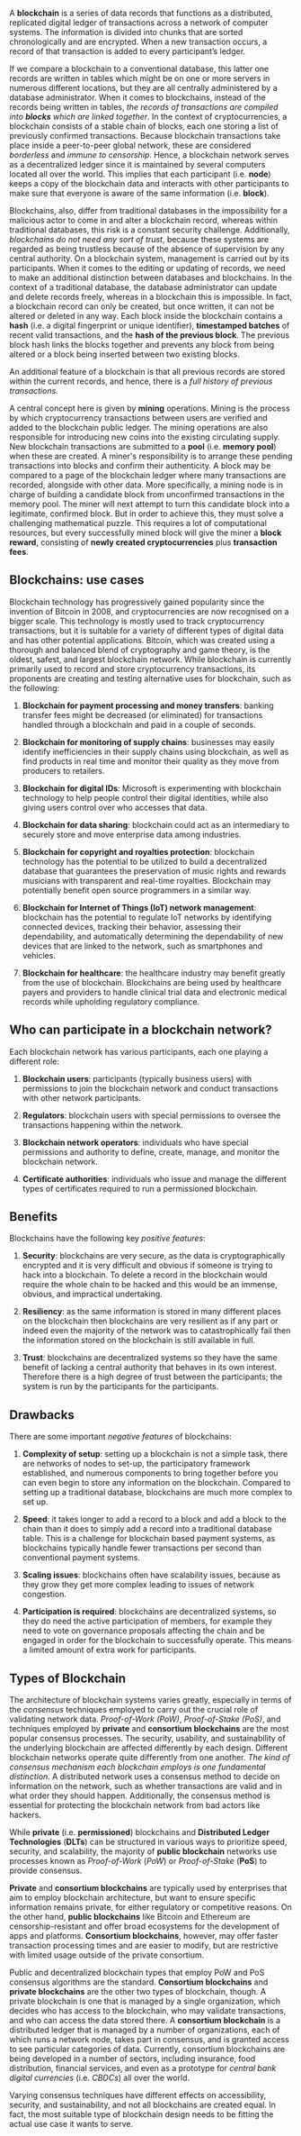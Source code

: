 A **blockchain** is a series of data records that functions as a distributed, replicated digital ledger of transactions across a network of computer systems. The information is divided into chunks that are sorted chronologically and are encrypted. When a new transaction occurs, a record of that transaction is added to every participant’s ledger. 

If we compare a blockchain to a conventional database, this latter one records are written in tables which might be on one or more servers in numerous different locations, but they are all centrally administered by a database administrator. 
When it comes to blockchains, instead of the records being written in tables, _the records of transactions are compiled into **blocks** which are linked together_. In the context of cryptocurrencies, a blockchain consists of a stable chain of blocks, each one storing a list of previously confirmed transactions. Because blockchain transactions take place inside a peer-to-peer global network, these are considered _borderless_ and _immune to censorship_. Hence, a blockchain network serves as a decentralized ledger since it is maintained by several computers located all over the world. This implies that each participant (i.e. **node**) keeps a copy of the blockchain data and interacts with other participants to make sure that everyone is aware of the same information (i.e. **block**).  

Blockchains, also, differ from traditional databases in the impossibility for a malicious actor to come in and alter a blockchain record, whereas within traditional databases, this risk is a constant security challenge. Additionally, _blockchains do not need any sort of trust_, because these systems are regarded as being trustless because of the absence of supervision by any central authority. On a blockchain system, management is carried out by its participants. When it comes to the editing or updating of records, we need to make an additional distinction between databases and blockchains. In the context of a traditional database, the database administrator can update and delete records freely, whereas in a blockchain this is impossible. 
In fact, a blockchain record can only be created, but once written, it can not be altered or deleted in any way. Each block inside the blockchain contains a **hash** (i.e. a digital fingerprint or unique identifier), **timestamped batches** of recent valid transactions, and the **hash of the previous block**. The previous block hash links the blocks together and prevents any block from being altered or a block being inserted between two existing blocks.

An additional feature of a blockchain is that all previous records are stored within the current records, and hence,  there is a _full history of previous transactions_. 

A central concept here is given by **mining** operations. Mining is the process by which cryptocurrency transactions between users are verified and added to the blockchain public ledger. The mining operations are also responsible for introducing new coins into the existing circulating supply. New blockchain transactions are submitted to a **pool** (i.e. **memory pool**) when these are created. A miner's responsibility is to arrange these pending transactions into blocks and confirm their authenticity. A block may be compared to a page of the blockchain ledger where many transactions are recorded, alongside with other data. More specifically, a mining node is in charge of building a candidate block from unconfirmed transactions in the memory pool. The miner will next attempt to turn this candidate block into a legitimate, confirmed block. But in order to achieve this, they must solve a challenging mathematical puzzle. This requires a lot of computational resources, but every successfully mined block will give the miner a **block reward**, consisting of **newly created cryptocurrencies** plus **transaction fees**. 

## Blockchains: use cases

Blockchain technology has progressively gained popularity since the invention of Bitcoin in 2008, and cryptocurrencies are now recognised on a bigger scale. This technology is mostly used to track cryptocurrency transactions, but it is suitable for a variety of different types of digital data and has other potential applications. Bitcoin, which was created using a thorough and balanced blend of cryptography and game theory, is the oldest, safest, and largest blockchain network. While blockchain is currently primarily used to record and store cryptocurrency transactions, its proponents are creating and testing alternative uses for blockchain, such as the following:

1. **Blockchain for payment processing and money transfers**: banking transfer fees might be decreased (or eliminated) for transactions handled through a blockchain and paid in a couple of seconds.

2. **Blockchain for monitoring of supply chains**: businesses may easily identify inefficiencies in their supply chains using blockchain, as well as find products in real time and monitor their quality as they move from producers to retailers.

3. **Blockchain for digital IDs**: Microsoft is experimenting with blockchain technology to help people control their digital identities, while also giving users control over who accesses that data.

4. **Blockchain for data sharing**: blockchain could act as an intermediary to securely store and move enterprise data among industries.
 
5. **Blockchain for copyright and royalties protection**: blockchain technology has the potential to be utilized to build a decentralized database that guarantees the preservation of music rights and rewards musicians with transparent and real-time royalties. Blockchain may potentially benefit open source programmers in a similar way.

6. **Blockchain for Internet of Things (IoT) network management**: blockchain has the potential to regulate IoT networks by identifying connected devices, tracking their behavior, assessing their dependability, and automatically determining the dependability of new devices that are linked to the network, such as smartphones and vehicles.

7. **Blockchain for healthcare**: the healthcare industry may benefit greatly from the use of blockchain. Blockchains are being used by healthcare payers and providers to handle clinical trial data and electronic medical records while upholding regulatory compliance.

## Who can participate in a blockchain network? 

Each blockchain network has various participants, each one playing a different role:

1. **Blockchain users**: participants (typically business users) with permissions to join the blockchain network and conduct transactions with other network participants.

2. **Regulators**: blockchain users with special permissions to oversee the transactions happening within the network.

3. **Blockchain network operators**: individuals who have special permissions and authority to define, create, manage, and monitor the blockchain network.

4. **Certificate authorities**: individuals who issue and manage the different types of certificates required to run a permissioned blockchain.

## Benefits 

Blockchains have the following key _positive features_:

1. **Security**: blockchains are very secure, as the data is cryptographically encrypted and it is very difficult and obvious if someone is trying to hack into a blockchain. To delete a record in the blockchain would require the whole chain to be hacked and this would be an immense, obvious, and impractical undertaking.

2. **Resiliency**: as the same information is stored in many different places on the blockchain then blockchains are very resilient as if any part or indeed even the majority of the network was to catastrophically fail then the information stored on the blockchain is still available in full.

3. **Trust**: blockchains are decentralized systems so they have the same benefit of lacking a central authority that behaves in its own interest. Therefore there is a high degree of trust between the participants; the system is run by the participants for the participants.

## Drawbacks 

There are some important _negative features_ of blockchains:

1. **Complexity of setup**: setting up a blockchain is not a simple task, there are networks of nodes to set-up, the participatory framework established, and numerous components to bring together before you can even begin to store any information on the blockchain. Compared to setting up a traditional database, blockchains are much more complex to set up.

2. **Speed**: it takes longer to add a record to a block and add a block to the chain than it does to simply add a record into a traditional database table. This is a challenge for blockchain based payment systems, as blockchains typically handle fewer transactions per second than conventional payment systems.

3. **Scaling issues**: blockchains often have scalability issues, because as they grow they get more complex leading to issues of network congestion.

4. **Participation is required**: blockchains are decentralized systems, so they do need the active participation of members, for example they need to vote on governance proposals affecting the chain and be engaged in order for the blockchain to successfully operate. This means a limited amount of extra work for participants.

## Types of Blockchain

The architecture of blockchain systems varies greatly, especially in terms of the _consensus_ techniques employed to carry out the crucial role of validating network data. _Proof-of-Work (PoW)_, _Proof-of-Stake (PoS)_, and techniques employed by **private** and **consortium blockchains** are the most popular consensus processes. The security, usability, and sustainability of the underlying blockchain are affected differently by each design. Different blockchain networks operate quite differently from one another. _The kind of consensus mechanism each blockchain employs is one fundamental distinction_. A distributed network uses a consensus method to decide on information on the network, such as whether transactions are valid and in what order they should happen. Additionally, the consensus method is essential for protecting the blockchain network from bad actors like hackers.

While **private** (i.e. **permissioned**) blockchains and **Distributed Ledger Technologies** (**DLTs**) can be structured in various ways to prioritize speed, security, and scalability, the majority of **public blockchain** networks use processes known as _Proof-of-Work_ (_PoW_) or _Proof-of-Stake_ (**PoS**) to provide consensus. 

**Private** and **consortium blockchains** are typically used by enterprises that aim to employ blockchain architecture, but want to ensure specific information remains private, for either regulatory or competitive reasons. On the other hand, **public blockchains** like Bitcoin and Ethereum are censorship-resistant and offer broad ecosystems for the development of apps and platforms. **Consortium blockchains**, however, may offer faster transaction processing times and are easier to modify, but are restrictive with limited usage outside of the private consortium.

Public and decentralized blockchain types that employ PoW and PoS consensus algorithms are the standard. **Consortium blockchains** and **private blockchains** are the other two types of blockchain, though. A private blockchain is one that is managed by a single organization, which decides who has access to the blockchain, who may validate transactions, and who can access the data stored there. A **consortium blockchain** is a distributed ledger that is managed by a number of organizations, each of which runs a network node, takes part in consensus, and is granted access to see particular categories of data. Currently, consortium blockchains are being developed in a number of sectors, including insurance, food distribution, financial services, and even as a prototype for _central bank digital currencies_ (i.e. _CBDCs_) all over the world.

Varying consensus techniques have different effects on accessibility, security, and sustainability, and not all blockchains are created equal. In fact, the most suitable type of blockchain design needs to be fitting the actual use case it wants to serve. 
